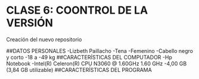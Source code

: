 # CLASE 6: COONTROL DE LA VERSIÓN
Creación del nuevo repositorio

##DATOS PERSONALES
-Lizbeth Paillacho
-Tena
-Femenino
-Cabello negro y corto
-18 a
-49 kg
##CARACTERÍSTICAS DEL COMPUTADOR
-Hp Notebook
-Intel(R) Celeron(R) CPU  N3060  @ 1.60GHz   1.60 GHz
-4,00 GB (3,84 GB utilizable)
##CARACTERÍSTICAS DEL PROGRAMA


